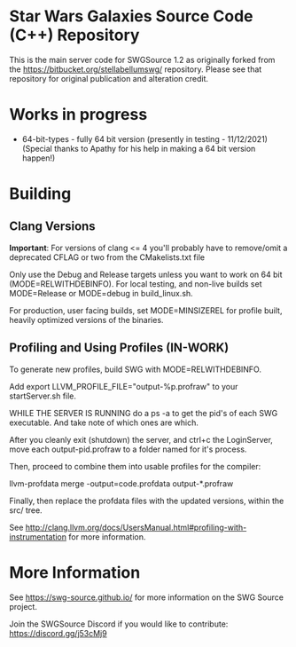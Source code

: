 # Star Wars Galaxies Source Code (C++) Repository

This is the main server code for SWGSource 1.2 as originally forked from the https://bitbucket.org/stellabellumswg/ repository.  Please see that repository for original publication and alteration credit.

# Works in progress
* 64-bit-types - fully 64 bit version (presently in testing - 11/12/2021) (Special thanks to Apathy for his help in making a 64 bit version happen!)

# Building

## Clang Versions

**Important**: For versions of clang <= 4 you'll probably have to remove/omit a deprecated CFLAG or two from the CMakelists.txt file

Only use the Debug and Release targets unless you want to work on 64 bit (MODE=RELWITHDEBINFO). For local testing, and non-live builds set MODE=Release or MODE=debug in build_linux.sh.

For production, user facing builds, set MODE=MINSIZEREL for profile built, heavily optimized versions of the binaries.

## Profiling and Using Profiles (IN-WORK)

To generate new profiles, build SWG with MODE=RELWITHDEBINFO. 

Add export LLVM_PROFILE_FILE="output-%p.profraw" to your startServer.sh file. 

WHILE THE SERVER IS RUNNING do a ps -a to get the pid's of each SWG executable. And take note of which ones are which.

After you cleanly exit (shutdown) the server, and ctrl+c the LoginServer, move each output-pid.profraw to a folder named for it's process.

Then, proceed to combine them into usable profiles for the compiler:

llvm-profdata merge -output=code.profdata output-*.profraw

Finally, then replace the profdata files with the updated versions, within the src/ tree.

See http://clang.llvm.org/docs/UsersManual.html#profiling-with-instrumentation for more information.

# More Information

See https://swg-source.github.io/ for more information on the SWG Source project.

Join the SWGSource Discord if you would like to contribute:  https://discord.gg/j53cMj9
